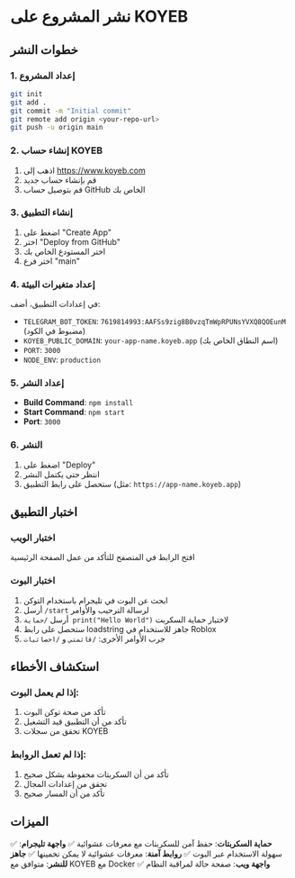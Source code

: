 # نشر المشروع على KOYEB

## خطوات النشر

### 1. إعداد المشروع
```bash
git init
git add .
git commit -m "Initial commit"
git remote add origin <your-repo-url>
git push -u origin main
```

### 2. إنشاء حساب KOYEB
1. اذهب إلى https://www.koyeb.com
2. قم بإنشاء حساب جديد
3. قم بتوصيل حساب GitHub الخاص بك

### 3. إنشاء التطبيق
1. اضغط على "Create App"
2. اختر "Deploy from GitHub"
3. اختر المستودع الخاص بك
4. اختر فرع "main"

### 4. إعداد متغيرات البيئة
في إعدادات التطبيق، أضف:
- `TELEGRAM_BOT_TOKEN`: `7619814993:AAFSs9zig8B0vzqTmWpRPUNsYVXQ8QOEunM` (مضبوط في الكود)
- `KOYEB_PUBLIC_DOMAIN`: `your-app-name.koyeb.app` (اسم النطاق الخاص بك)
- `PORT`: `3000`
- `NODE_ENV`: `production`

### 5. إعداد النشر
- **Build Command**: `npm install`
- **Start Command**: `npm start`
- **Port**: `3000`

### 6. النشر
1. اضغط على "Deploy"
2. انتظر حتى يكتمل النشر
3. ستحصل على رابط التطبيق (مثل: `https://app-name.koyeb.app`)

## اختبار التطبيق

### اختبار الويب
افتح الرابط في المتصفح للتأكد من عمل الصفحة الرئيسية

### اختبار البوت
1. ابحث عن البوت في تليجرام باستخدام التوكن
2. أرسل `/start` لرسالة الترحيب والأوامر
3. أرسل `/حماية print("Hello World")` لاختبار حماية السكربت
4. ستحصل على رابط loadstring جاهز للاستخدام في Roblox
5. جرب الأوامر الأخرى: `/قائمتي` و `/احصائيات`

## استكشاف الأخطاء

### إذا لم يعمل البوت:
1. تأكد من صحة توكن البوت
2. تأكد من أن التطبيق قيد التشغيل
3. تحقق من سجلات KOYEB

### إذا لم تعمل الروابط:
1. تأكد من أن السكربتات محفوظة بشكل صحيح
2. تحقق من إعدادات المجال
3. تأكد من أن المسار صحيح

## الميزات

✅ **حماية السكربتات**: حفظ آمن للسكربتات مع معرفات عشوائية
✅ **واجهة تليجرام**: سهولة الاستخدام عبر البوت
✅ **روابط آمنة**: معرفات عشوائية لا يمكن تخمينها
✅ **جاهز للنشر**: متوافق مع KOYEB مع Docker
✅ **واجهة ويب**: صفحة حالة لمراقبة النظام